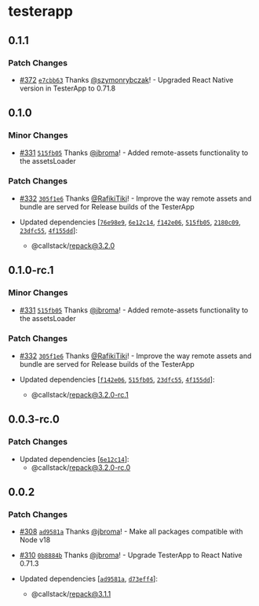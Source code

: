 # testerapp

## 0.1.1

### Patch Changes

- [#372](https://github.com/callstack/repack/pull/372) [`e7cbb63`](https://github.com/callstack/repack/commit/e7cbb630296bd1e0bd1dfd2420ba8b3ace05a904) Thanks [@szymonrybczak](https://github.com/szymonrybczak)! - Upgraded React Native version in TesterApp to 0.71.8

## 0.1.0

### Minor Changes

- [#331](https://github.com/callstack/repack/pull/331) [`515fb05`](https://github.com/callstack/repack/commit/515fb05f307e10c9bf65fd54dce3e7ebb8d1ae45) Thanks [@jbroma](https://github.com/jbroma)! - Added remote-assets functionality to the assetsLoader

### Patch Changes

- [#332](https://github.com/callstack/repack/pull/332) [`305f1e6`](https://github.com/callstack/repack/commit/305f1e6f27d2099c88ad58a7b15231216933e875) Thanks [@RafikiTiki](https://github.com/RafikiTiki)! - Improve the way remote assets and bundle are served for Release builds of the TesterApp

- Updated dependencies [[`76e98e9`](https://github.com/callstack/repack/commit/76e98e983842e5b1288c754d61ee2f3449762f2c), [`6e12c14`](https://github.com/callstack/repack/commit/6e12c14e02002721ad4fe3ddf41743dcdb597f60), [`f142e06`](https://github.com/callstack/repack/commit/f142e068f473084f473089d71cba40ccbdd41b46), [`515fb05`](https://github.com/callstack/repack/commit/515fb05f307e10c9bf65fd54dce3e7ebb8d1ae45), [`2180c09`](https://github.com/callstack/repack/commit/2180c09dd6acf738e5db5c2fdbbcfcf08f82993a), [`23dfc55`](https://github.com/callstack/repack/commit/23dfc55dbcefff62493c51eed6f40b88b93a433d), [`4f155dd`](https://github.com/callstack/repack/commit/4f155ddf8f5064f60175ed2ee8f0ad64ff9f252b)]:
  - @callstack/repack@3.2.0

## 0.1.0-rc.1

### Minor Changes

- [#331](https://github.com/callstack/repack/pull/331) [`515fb05`](https://github.com/callstack/repack/commit/515fb05f307e10c9bf65fd54dce3e7ebb8d1ae45) Thanks [@jbroma](https://github.com/jbroma)! - Added remote-assets functionality to the assetsLoader

### Patch Changes

- [#332](https://github.com/callstack/repack/pull/332) [`305f1e6`](https://github.com/callstack/repack/commit/305f1e6f27d2099c88ad58a7b15231216933e875) Thanks [@RafikiTiki](https://github.com/RafikiTiki)! - Improve the way remote assets and bundle are served for Release builds of the TesterApp

- Updated dependencies [[`f142e06`](https://github.com/callstack/repack/commit/f142e068f473084f473089d71cba40ccbdd41b46), [`515fb05`](https://github.com/callstack/repack/commit/515fb05f307e10c9bf65fd54dce3e7ebb8d1ae45), [`23dfc55`](https://github.com/callstack/repack/commit/23dfc55dbcefff62493c51eed6f40b88b93a433d), [`4f155dd`](https://github.com/callstack/repack/commit/4f155ddf8f5064f60175ed2ee8f0ad64ff9f252b)]:
  - @callstack/repack@3.2.0-rc.1

## 0.0.3-rc.0

### Patch Changes

- Updated dependencies [[`6e12c14`](https://github.com/callstack/repack/commit/6e12c14e02002721ad4fe3ddf41743dcdb597f60)]:
  - @callstack/repack@3.2.0-rc.0

## 0.0.2

### Patch Changes

- [#308](https://github.com/callstack/repack/pull/308) [`ad9581a`](https://github.com/callstack/repack/commit/ad9581a6d690b128991a9d64374ecb4b8d49c413) Thanks [@jbroma](https://github.com/jbroma)! - Make all packages compatible with Node v18

* [#310](https://github.com/callstack/repack/pull/310) [`0b8884b`](https://github.com/callstack/repack/commit/0b8884bb9518e18c8b794a48a1b2b1d35515e264) Thanks [@jbroma](https://github.com/jbroma)! - Upgrade TesterApp to React Native 0.71.3

* Updated dependencies [[`ad9581a`](https://github.com/callstack/repack/commit/ad9581a6d690b128991a9d64374ecb4b8d49c413), [`d73eff4`](https://github.com/callstack/repack/commit/d73eff4216c88f1473c8da6703f8e4ff6edab029)]:
  - @callstack/repack@3.1.1
